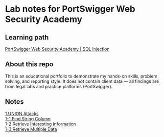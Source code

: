 # Lab notes for PortSwigger Web Security Academy

## Learning path
[PortSwigger Web Security Academy | SQL Injection](https://portswigger.net/web-security/learning-paths/sql-injection)

## About this repo
This is an educational portfolio to demonstrate my hands-on skills, problem solving, and reporting style.
It does not contain client data — all findings are from legal labs and practice platforms (PortSwigger).

## Notes
[1.UNION Attacks](https://github.com/itr-a/SQLi/blob/main/1.UNION_attack.md)  
[1-1.Find String Column](https://github.com/itr-a/SQLi/blob/main/1-1.Find_String_Column.md)  
[1-2.Retrieve Interesting Information](https://github.com/itr-a/SQLi/blob/main/1-2.Retrieve_Data.md)   
[1-3.Retrieve Multiple Data](https://github.com/itr-a/SQLi/blob/main/1-3.Retrieve_Multiple_Data.md)